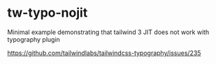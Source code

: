 # tw-typo-nojit
Minimal example demonstrating that tailwind 3 JIT does not work with typography plugin

https://github.com/tailwindlabs/tailwindcss-typography/issues/235
